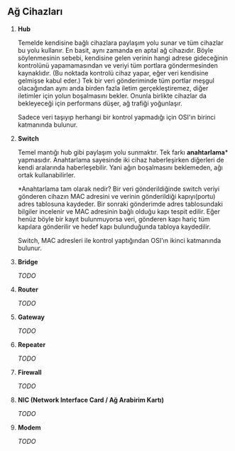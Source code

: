 ## Ağ Cihazları

1. **Hub**

	Temelde kendisine bağlı cihazlara paylaşım yolu sunar ve tüm cihazlar bu yolu kullanır. En basit, aynı zamanda en aptal ağ cihazıdır. Böyle söylenmesinin sebebi, kendisine gelen verinin hangi adrese gideceğinin kontrolünü yapamamasından ve veriyi tüm portlara göndermesinden kaynaklıdır. (Bu noktada kontrolü cihaz yapar, eğer veri kendisine gelmişse kabul eder.) Tek bir veri gönderiminde tüm portlar meşgul olacağından aynı anda birden fazla iletim gerçekleştiremez, diğer iletimler için yolun boşalmasını bekler. Onunla birlikte cihazlar da bekleyeceği için performans düşer, ağ trafiği yoğunlaşır.  

	Sadece veri taşıyıp herhangi bir kontrol yapmadığı için OSI'ın birinci katmanında bulunur.

2. **Switch**
	
	Temel mantığı hub gibi paylaşım yolu sunmaktır. Tek farkı **anahtarlama*** yapmasıdır. Anahtarlama sayesinde iki cihaz haberleşirken diğerleri de kendi aralarında haberleşebilir. Yani ağın boşalmasını beklemeden, ağı ortak kullanabilirler.  

	*Anahtarlama tam olarak nedir? Bir veri gönderildiğinde switch veriyi gönderen cihazın MAC adresini ve verinin gönderildiği kapıyı(portu) adres tablosuna kaydeder. Bir sonraki gönderimde adres tablosundaki bilgiler incelenir ve MAC adresinin bağlı olduğu kapı tespit edilir. Eğer henüz böyle bir kayıt bulunmuyorsa veri, gönderen kapı hariç tüm kapılara gönderilir ve hedef kapı bulunduğunda tabloya kaydedilir.  

	Switch, MAC adresleri ile kontrol yaptığından OSI'ın ikinci katmanında bulunur.

3. **Bridge**

	*TODO*

4. **Router**

	*TODO*

5. **Gateway**

	*TODO*

6. **Repeater**

	*TODO*

7. **Firewall**

	*TODO*

8. **NIC (Network Interface Card / Ağ Arabirim Kartı)**

	*TODO*

9. **Modem**

	*TODO*
